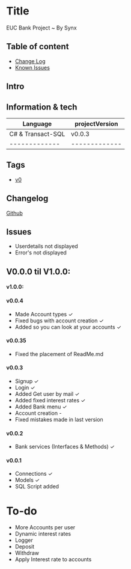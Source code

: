 ﻿# Title

EUC Bank Project
~ By Synx

## Table of content
* [Change Log](#Changelog)
* [Known Issues](#Issues)

## Intro


## Information & tech

|    Language   | projectVersion| 
| ------------- | ------------- |
|    C# & Transact-SQL |       v0.0.3     |
| ------------- | ------------- |

## Tags
* [v0](https://github.com/user/Project/releases/tag/V0)

## Changelog
[Github](https://github.com/SynxEU/BankProjectOOP/commits/master/)

## Issues
* Userdetails not displayed
* Error's not displayed

## V0.0.0 til V1.0.0:

#### v1.0.0:

#### v0.0.4
* Made Account types ✓
* Fixed bugs with account creation ✓
* Added so you can look at your accounts ✓


#### v0.0.35
* Fixed the placement of ReadMe.md

#### v0.0.3
* Signup ✓
* Login ✓
* Added Get user by mail ✓
* Added fixed interest rates ✓
* Added Bank menu ✓
* Account creation -
* Fixed mistakes made in last version

#### v0.0.2
* Bank services (Interfaces & Methods) ✓

#### v0.0.1
* Connections ✓
* Models ✓
* SQL Script added

# To-do

* More Accounts per user
* Dynamic interest rates
* Logger
* Deposit
* Withdraw
* Apply Interest rate to accounts